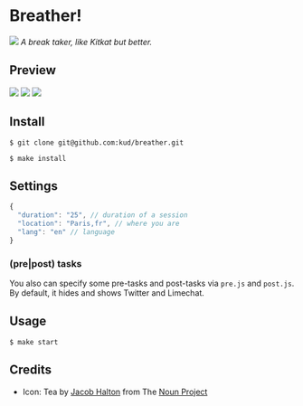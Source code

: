 # Breather!

<img src="https://raw.github.com/kud/breather/master/resources/icon.png"> _A break taker, like Kitkat but better._

## Preview

<img src="https://raw.github.com/kud/breather/master/resources/preview-cli.png">

<img src="https://raw.github.com/kud/breather/master/resources/preview-notifier.png">

<img src="https://raw.github.com/kud/breather/master/resources/preview-notifier2.png">

## Install

```
$ git clone git@github.com:kud/breather.git
```

```
$ make install
```

## Settings

```javascript
{
  "duration": "25", // duration of a session
  "location": "Paris,fr", // where you are
  "lang": "en" // language
}
```

### (pre|post) tasks

You also can specify some pre-tasks and post-tasks via ```pre.js``` and ```post.js```. By default, it hides and shows Twitter and Limechat.

## Usage

```
$ make start
```

## Credits

- Icon: Tea by <a href="http://thenounproject.com/jacob/">Jacob Halton</a> from The <a href="http://thenounproject.com/">Noun Project</a>
